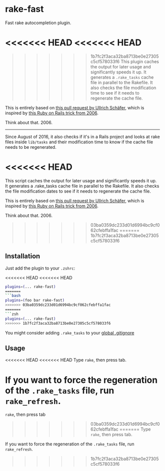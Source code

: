 # rake-fast

Fast rake autocompletion plugin.

<<<<<<< HEAD
<<<<<<< HEAD
=======
>>>>>>> 1b7fc2f3aca32ba8713be0e27305c5cf578033f6
This plugin caches the output for later usage and significantly speeds it up.
It generates a `.rake_tasks` cache file in parallel to the Rakefile. It also
checks the file modification time to see if it needs to regenerate the cache
file.

This is entirely based on [this pull request by Ullrich Schäfer](https://github.com/robb/.dotfiles/pull/10/),
which is inspired by [this Ruby on Rails trick from 2006](http://weblog.rubyonrails.org/2006/3/9/fast-rake-task-completion-for-zsh/).

Think about that. 2006.

----------

Since August of 2016, it also checks if it's in a Rails project and looks at
rake files inside `lib/tasks` and their modification time to know if the
cache file needs to be regenerated.

<<<<<<< HEAD
=======
This script caches the output for later usage and significantly speeds it up. It generates a .rake_tasks cache file in parallel to the Rakefile. It also checks the file modification dates to see if it needs to regenerate the cache file.

This is entirely based on [this pull request by Ullrich Schäfer](https://github.com/robb/.dotfiles/pull/10/), which is inspired by [this Ruby on Rails trick from 2006](http://weblog.rubyonrails.org/2006/3/9/fast-rake-task-completion-for-zsh/).

Think about that. 2006.

>>>>>>> 03ba0359dc233d01d6994bc9cf062cfebffa1fac
=======
>>>>>>> 1b7fc2f3aca32ba8713be0e27305c5cf578033f6
## Installation

Just add the plugin to your `.zshrc`:

<<<<<<< HEAD
<<<<<<< HEAD
```zsh
plugins=(... rake-fast)
=======
```bash
plugins=(foo bar rake-fast)
>>>>>>> 03ba0359dc233d01d6994bc9cf062cfebffa1fac
=======
```zsh
plugins=(... rake-fast)
>>>>>>> 1b7fc2f3aca32ba8713be0e27305c5cf578033f6
```

You might consider adding `.rake_tasks` to your [global .gitignore](https://help.github.com/articles/ignoring-files#global-gitignore)

## Usage

<<<<<<< HEAD
<<<<<<< HEAD
Type `rake`, then press tab.

If you want to force the regeneration of the `.rake_tasks` file, run `rake_refresh`.
=======
`rake`, then press tab
>>>>>>> 03ba0359dc233d01d6994bc9cf062cfebffa1fac
=======
Type `rake`, then press tab.

If you want to force the regeneration of the `.rake_tasks` file, run `rake_refresh`.
>>>>>>> 1b7fc2f3aca32ba8713be0e27305c5cf578033f6
